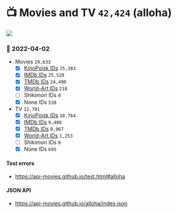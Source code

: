 # :tv: Movies and TV `42,424` (alloha)

<a href="https://API-Movies.github.io"><img src="https://API-Movies.github.io/banner.png?cache"></a>

### :date: 2022-04-02
- Movies `29,633`
  - [x] <a href="https://API-Movies.github.io/alloha/movie_kinopoisk_ids.json">KinoPoisk IDs</a> `25,383`
  - [x] <a href="https://API-Movies.github.io/alloha/movie_imdb_ids.json">IMDb IDs</a> `25,528`
  - [x] <a href="https://API-Movies.github.io/alloha/movie_tmdb_ids.json">TMDb IDs</a> `24,490`
  - [x] <a href="https://API-Movies.github.io/alloha/movie_world_art_ids.json">World-Art IDs</a> `218`
  - [ ] Shikimori IDs `0`
  - [x] None IDs `538`
- TV `12,791`
  - [x] <a href="https://API-Movies.github.io/alloha/tv_kinopoisk_ids.json">KinoPoisk IDs</a> `10,764`
  - [x] <a href="https://API-Movies.github.io/alloha/tv_imdb_ids.json">IMDb IDs</a> `9,406`
  - [x] <a href="https://API-Movies.github.io/alloha/tv_tmdb_ids.json">TMDb IDs</a> `8,067`
  - [x] <a href="https://API-Movies.github.io/alloha/tv_world_art_ids.json">World-Art IDs</a> `1,253`
  - [ ] Shikimori IDs `0`
  - [x] None IDs `695`
#### Test errors
- <a href='https://api-movies.github.io/test.html#alloha'>https://api-movies.github.io/test.html#alloha</a>
#### JSON API
- <a href='https://api-movies.github.io/alloha/index.json'>https://api-movies.github.io/alloha/index.json</a>
